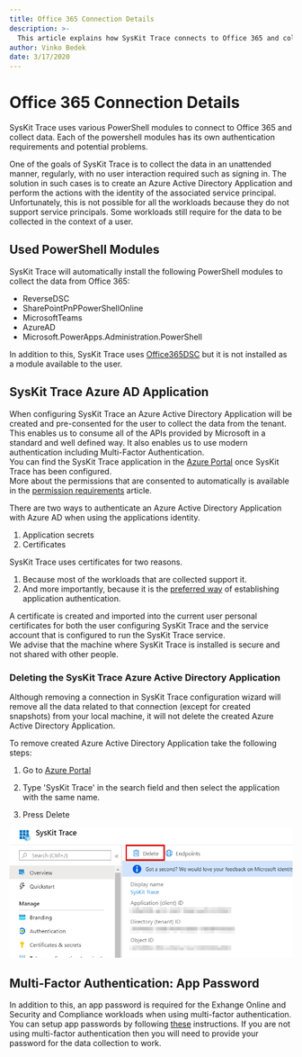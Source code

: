 ```yaml
---
title: Office 365 Connection Details
description: >-
  This article explains how SysKit Trace connects to Office 365 and collects data.
author: Vinko Bedek
date: 3/17/2020
---
```


# Office 365 Connection Details

SysKit Trace uses various PowerShell modules to connect to Office 365 and collect data.
Each of the powershell modules has its own authentication requirements and potential problems.

One of the goals of SysKit Trace is to collect the data in an unattended manner, regularly, with no user interaction required such as signing in. 
The solution in such cases is to create an Azure Active Directory Application and perform the actions with the identity of the associated service principal.
Unfortunately, this is not possible for all the workloads because they do not support service principals. Some workloads still require for the data to be collected in the context of a user.  

## Used PowerShell Modules
SysKit Trace will automatically install the following PowerShell modules to collect the data from Office 365:
- ReverseDSC
- SharePointPnPPowerShellOnline
- MicrosoftTeams
- AzureAD
- Microsoft.PowerApps.Administration.PowerShell

In addition to this, SysKit Trace uses [Office365DSC](https://github.com/microsoft/Office365DSC) but it is not installed as a module available to the user.

## SysKit Trace Azure AD Application
When configuring SysKit Trace an Azure Active Directory Application will be created and pre-consented for the user to collect the data from the tenant. This enables us to consume all of the APIs provided by Microsoft in a standard and well defined way. It also enables us to use modern authentication including Multi-Factor Authentication.  
You can find the SysKit Trace application in the [Azure Portal](https://portal.azure.com/#blade/Microsoft_AAD_IAM/ActiveDirectoryMenuBlade/RegisteredApps) once SysKit Trace has been configured.  
More about the permissions that are consented to automatically is available in the [permission requirements](../requirements/permission-requirements.md#syskit-trace-app-permissions) article.

There are two ways to authenticate an Azure Active Directory Application with Azure AD when using the applications identity.
1. Application secrets
2. Certificates  

SysKit Trace uses certificates for two reasons.
1. Because most of the workloads that are collected support it.
2. And more importantly, because it is the [preferred way](https://docs.microsoft.com/en-us/azure/active-directory/develop/identity-platform-integration-checklist#security) of establishing application authentication.

A certificate is created and imported into the current user personal certificates for both the user configuring SysKit Trace and the service account that is configured to run the SysKit Trace service.  
We advise that the machine where SysKit Trace is installed is secure and not shared with other people.


### Deleting the SysKit Trace Azure Active Directory Application

Although removing a connection in SysKit Trace configuration wizard will remove all the data related to that connection (except for created snapshots) from your local machine, it will not delete the created Azure Active Directory Application.

To remove created Azure Active Directory Application take the following steps:

1. Go to [Azure Portal](https://portal.azure.com/#blade/Microsoft_AAD_IAM/ActiveDirectoryMenuBlade/RegisteredApps)

2. Type 'SysKit Trace' in the search field and then select the application with the same name.

3. Press Delete

![Press delete:](../.gitbook/assets/remove-trace-aad-app.png)


## Multi-Factor Authentication: App Password
In addition to this, an app password is required for the Exhange Online and Security and Compliance workloads when using multi-factor authentication. 
You can setup app passwords by following [these](https://docs.microsoft.com/en-us/azure/active-directory/user-help/multi-factor-authentication-end-user-app-passwords) instructions.
If you are not using multi-factor authentication then you will need to provide your password for the data collection to work.


